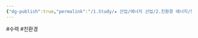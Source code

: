```yaml
---
{"dg-publish":true,"permalink":"/1.Study/★ 산업/에너지 산업/2.친환경 에너지/5.수력/수력/","created":"2024-08-28T17:24:35.057+09:00","updated":"2025-06-25T13:58:24.303+09:00"}
---
```


#수력 #친환경 